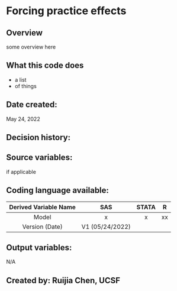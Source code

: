 # Forcing practice effects

## Overview
some overview here

## What this code does
* a list 
* of things 

## Date created:
May 24, 2022

## Decision history:

## Source variables:
if applicable

 ## Coding language available:
| Derived Variable Name | SAS  | STATA  | R  |
| :---:   | :-: | :-: | :-: |
| Model | x | x |xx |
| Version (Date) | V1 (05/24/2022) | | |

## Output variables:
N/A

## Created by: Ruijia Chen, UCSF

